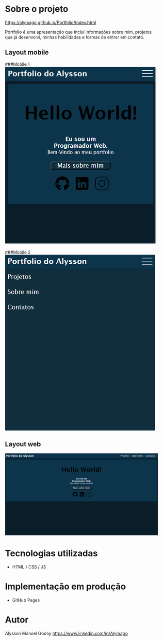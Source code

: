 # Sobre o projeto

https://alymago.github.io/Portfolio/Index.html

Portfolio é uma apresentação que inclui informações sobre mim, projetos que já desenvolvi, minhas habilidades e formas de entrar em contato.

## Layout mobile
###Mobile 1
![Mobile 1](https://github.com/Alymago/Portfolio/blob/main/assets/mobile1.png) <br><br> ###Mobile 2 ![Mobile 2](https://github.com/Alymago/Portfolio/blob/main/assets/mobile2.png)

## Layout web
![Web 1](https://github.com/Alymago/Portfolio/blob/main/assets/desktop1.png)

# Tecnologias utilizadas 
- HTML / CSS / JS

# Implementação em produção
- GitHub Pages

# Autor

Alysson Manoel Godoy
https://www.linkedin.com/in/Alymago
